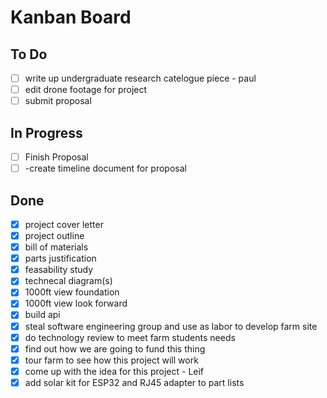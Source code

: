 # Kanban Board

## To Do
- [ ] write up undergraduate research catelogue piece - paul
- [ ] edit drone footage for project
- [ ] submit proposal

## In Progress
- [ ] Finish Proposal
- [ ] -create timeline document for proposal

## Done
- [X] project cover letter
- [X] project outline
- [X] bill of materials
- [X] parts justification
- [X] feasability study
- [X] technecal diagram(s)
- [X] 1000ft view foundation
- [X] 1000ft view look forward
- [X] build api
- [X] steal software engineering group and use as labor to develop farm site
- [X] do technology review to meet farm students needs
- [X] find out how we are going to fund this thing
- [X] tour farm to see how this project will work
- [X] come up with the idea for this project - Leif     
- [X] add solar kit for ESP32 and RJ45 adapter to part lists
